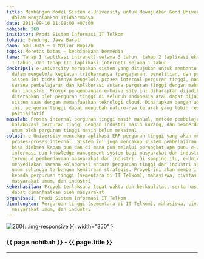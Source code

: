 ```yaml
---
title: Membangun Model Sistem e-University untuk Mewujudkan Good University Governance
  dalam Menjalankan Tridharmanya
date: 2011-09-16 11:08:00 +07:00
nohibah: 260
inisiator: Prodi Sistem Informasi IT Telkom
lokasi: Bandung, Jawa Barat
dana: 500 Juta – 1 Miliar Rupiah
topik: Meretas batas – kebhinekaan bermedia
lama: Tahap I (aplikasi intranet) selama 3 tahun, tahap 2 (aplikasi ektranet) selama
  1 tahun, dan tahap III (aplikasi internet) selama 1 tahun
deskripsi: e-University merupakan sistem yang ditujukan untuk membantu perguran tinggi
  dalam mengelola kegiatan tridharmanya (pengajaran, penelitian, dan pengabdian masyarakat).
  Sistem ini tidak hanya mengelola proses internal perguran tinggi, namun menjadi
  sarana pembelajaran dan kolaborasi antara perguran tinggi dengan mahasiswa, masyarakat,
  dan industri. Proyek pengembangan e-University ini diharapkan dijadikan model yang
  diterapkan oleh perguran tinggi di seluruh Indonesia atau dapat dijadikan sebagai
  sistem saas dengan memanfaatkan teknologi cloud. Diharapkan dengan adanya sistem
  ini, perguran tinggi dapat mengubah nature-nya ke arah yang lebih responsif dan
  partisifatif
masalah: Proses internal perguran tinggi masih manual, metode pembelajaran masih konvensional,
  kolaborasi perguran tinggi dengan industri masih kurang, dan pemberdayaan masyarakat
  umum oleh perguran tinggi masih belum maksimal
solusi: e-University mencakup aplikasi ERP perguran tinggi yang akan mengkomputerisasi
  proses-proses internal. Sistem ini juga mencakup sistem pembelajaran on-line yang
  bisa diakses kapan pun dan di mana pun melalui perangkat apa pun. e-University menyediakan
  informasi dan knowledge management system bagi masyarakat dan industri sehingga
  terwujud pemberdayaan masyarakat dan industri. Di samping itu, e-University juga
  menyediakan sarana kolaborasi antara perguruan tinggi dan industri serta masyarakat
  umum sehingga terbangun kemitraan strategis. Proyek ini akan memberi keuntungan
  kepada perguruan tinggi (sementara di IT Telkom), mahasiswa, civitas akademika,
  masyarakat umum, dan industri
keberhasilan: Proyek terlaksana tepat waktu dan berkualitas, serta hasil karya ini
  dapat dimanfaatkan oleh masyarakat
organisasi: Prodi Sistem Informasi IT Telkom
diuntungkan: Perguruan tinggi (sementara di IT Telkom), mahasiswa, civitas akademika,
  masyarakat umum, dan industri
---
```


![260](/static/img/hibahcmb/260.png){: .img-responsive }{: width="350" }

### {{ page.nohibah }} - {{ page.title }}

---
